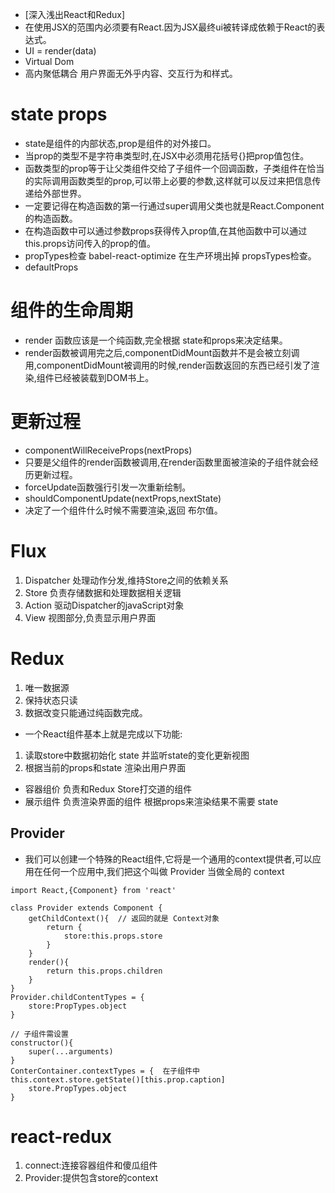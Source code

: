 * [深入浅出React和Redux]
* 在使用JSX的范围内必须要有React.因为JSX最终ui被转译成依赖于React的表达式。
* UI = render(data)
* Virtual Dom
* 高内聚低耦合 用户界面无外乎内容、交互行为和样式。
# state props
* state是组件的内部状态,prop是组件的对外接口。
* 当prop的类型不是字符串类型时,在JSX中必须用花括号{}把prop值包住。
* 函数类型的prop等于让父类组件交给了子组件一个回调函数，子类组件在恰当的实际调用函数类型的prop,可以带上必要的参数,这样就可以反过来把信息传递给外部世界。
* 一定要记得在构造函数的第一行通过super调用父类也就是React.Component的构造函数。
* 在构造函数中可以通过参数props获得传入prop值,在其他函数中可以通过this.props访问传入的prop的值。
* propTypes检查  babel-react-optimize 在生产环境出掉 propsTypes检查。
* defaultProps
# 组件的生命周期
* render 函数应该是一个纯函数,完全根据 state和props来决定结果。
* render函数被调用完之后,componentDidMount函数并不是会被立刻调用,componentDidMount被调用的时候,render函数返回的东西已经引发了渲染,组件已经被装载到DOM书上。
# 更新过程
* componentWillReceiveProps(nextProps)
*  只要是父组件的render函数被调用,在render函数里面被渲染的子组件就会经历更新过程。
*  forceUpdate函数强行引发一次重新绘制。
*  shouldComponentUpdate(nextProps,nextState)
*  决定了一个组件什么时候不需要渲染,返回 布尔值。
# Flux
1. Dispatcher 处理动作分发,维持Store之间的依赖关系
2. Store 负责存储数据和处理数据相关逻辑
3. Action 驱动Dispatcher的javaScript对象
4. View 视图部分,负责显示用户界面
# Redux   
1. 唯一数据源
2. 保持状态只读
3. 数据改变只能通过纯函数完成。

* 一个React组件基本上就是完成以下功能:
1. 读取store中数据初始化 state 并监听state的变化更新视图
2. 根据当前的props和state 渲染出用户界面

* 容器组价 负责和Redux Store打交道的组件
* 展示组件 负责渲染界面的组件 根据props来渲染结果不需要 state
## Provider 
* 我们可以创建一个特殊的React组件,它将是一个通用的context提供者,可以应用在任何一个应用中,我们把这个叫做 Provider 当做全局的 context
  
```
import React,{Component} from 'react'

class Provider extends Component {
    getChildContext(){  // 返回的就是 Context对象
        return {
            store:this.props.store
        }
    }
    render(){
        return this.props.children
    }
}
Provider.childContentTypes = {
    store:PropTypes.object
}

// 子组件需设置  
constructor(){
    super(...arguments)
}
ConterContainer.contextTypes = {  在子组件中   this.context.store.getState()[this.prop.caption]
    store.PropTypes.object
}
```

# react-redux
1. connect:连接容器组件和傻瓜组件
2. Provider:提供包含store的context